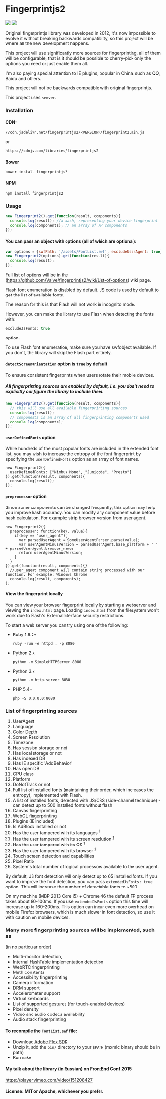 # Fingerprintjs2
[![](https://travis-ci.org/Valve/fingerprintjs2.svg?branch=master)](https://travis-ci.org/Valve/fingerprintjs2)
[![](https://badges.gitter.im/Valve/fingerprintjs2.svg)](https://gitter.im/Valve/fingerprintjs2)

Original fingerprintjs library was developed in 2012, it's now impossible to evolve it
without breaking backwards compatibilty, so this project will be where
all the new development happens.

This project will use significantly more sources for fingerprinting, all
of them will be configurable, that is it should be possible to
cherry-pick only the options you need or just enable them all.

I'm also paying special attention to IE plugins, popular in China, such
as QQ, Baidu and others.

This project will not be backwards compatible with original
fingerprintjs.

This project uses `semver`.

### Installation

#### CDN:
```
//cdn.jsdelivr.net/fingerprintjs2/<VERSION>/fingerprint2.min.js
```
or

```
https://cdnjs.com/libraries/fingerprintjs2
```

#### Bower

```
bower install fingerprintjs2
```

#### NPM

```
npm install fingerprintjs2
```


### Usage

```js
new Fingerprint2().get(function(result, components){
  console.log(result); //a hash, representing your device fingerprint
  console.log(components); // an array of FP components
});
```

#### You can pass an object with options (all of which are optional):

```js
var options = {swfPath: '/assets/FontList.swf', excludeUserAgent: true};
new Fingerprint2(options).get(function(result){
  console.log(result);
});
```

Full list of options will be in the
(https://github.com/Valve/fingerprintjs2/wiki/List-of-options) wiki
page.

Flash font enumeration is disabled by default. JS code is used by
default to get the list of available fonts.

The reason for this  is that Flash will not work in incognito mode.

However, you can make the library to use Flash when detecting the fonts
with:

```js
excludeJsFonts: true
```
option.

To use Flash font enumeration, make sure you have swfobject available.
If you don't, the library will skip the Flash part entirely.

#### `detectScreenOrientation` option is `true` by default

To ensure consistent fingerprints when users rotate their mobile
devices.


##### All fingerprinting sources are enabled by default, i.e. you don't need to explicitly configure the library to include them.

```js
new Fingerprint2().get(function(result, components){
  // this will use all available fingerprinting sources
  console.log(result);
  // components is an array of all fingerprinting components used
  console.log(components);
});
```

#### `userDefinedFonts` option

While hundreds of the most popular fonts are included in the extended font list, you may wish to increase the entropy of the font fingerprint by specifying the `userDefinedFonts` option as an array of font names.

```
new Fingerprint2({
  userDefinedFonts: ["Nimbus Mono", "Junicode", "Presto"]
}).get(function(result, components){
  console.log(result);
});
```

#### `preprocessor` option

Since some components can be changed frequently, this option may help you improve hash accuracy. You can modify any component value before hash calculation. For example: strip browser version from user agent.

```
new Fingerprint2({
  preprocessor: function(key, value){
    if(key == "user_agent"){
      var parsedUserAgent = SomeUserAgentParser.parse(value);
      var userAgentMinusVersion = parsedUserAgent.base_platform + ' ' + parsedUserAgent.browser_name;
      return userAgentMinusVersion;
    }
  }
}).get(function(result, components){}
  //user_agent component will contain string processed with our function. For example: Windows Chrome
  console.log(result, components);
);
```

#### View the fingerprint locally

You can view your browser fingerprint locally by starting a webserver and viewing the `index.html` page.
Loading `index.html` from the filesystem won't work due to Flash's ExternalInterface security restrictions.

To start a web server you can try using one of the following:

* Ruby 1.9.2+

    `ruby -run -e httpd . -p 8080`

* Python 2.x

    `python -m SimpleHTTPServer 8080`

* Python 3.x

    `python -m http.server 8080`

* PHP 5.4+

    `php -S 0.0.0.0:8080`


### List of fingerprinting sources

1. UserAgent
2. Language
3. Color Depth
4. Screen Resolution
5. Timezone
6. Has session storage or not
7. Has local storage or not
8. Has indexed DB
9. Has IE specific 'AddBehavior'
10. Has open DB
11. CPU class
12. Platform
13. DoNotTrack or not
14. Full list of installed fonts (maintaining their order, which increases the entropy), implemented with Flash.
15. A list of installed fonts, detected with JS/CSS (side-channel technique) - can detect up to 500 installed fonts without flash
16. Canvas fingerprinting
17. WebGL fingerprinting
18. Plugins (IE included)
19. Is AdBlock installed or not
20. Has the user tampered with its languages <sup>[1](https://github.com/Valve/fingerprintjs2/wiki/Browser-tampering)</sup>
21. Has the user tampered with its screen resolution <sup>[1](https://github.com/Valve/fingerprintjs2/wiki/Browser-tampering)</sup>
22. Has the user tampered with its OS <sup>[1](https://github.com/Valve/fingerprintjs2/wiki/Browser-tampering)</sup>
23. Has the user tampered with its browser <sup>[1](https://github.com/Valve/fingerprintjs2/wiki/Browser-tampering)</sup>
24. Touch screen detection and capabilities
25. Pixel Ratio
26. System's total number of logical processors available to the user agent.


By default, JS font detection will only detect up to 65 installed fonts. If you want to improve the font detection,
you can pass `extendedJsFonts: true` option. This will increase the number of detectable fonts to ~500.

On my machine (MBP 2013 Core i5) + Chrome 46 the default FP process takes about 80-100ms. If you use `extendedJsFonts` option this time will increase up to 160-200ms.
This option can incur even more overhead on mobile Firefox browsers, which is much slower in font detection, so use it with caution on mobile devices.

### Many more fingerprinting sources will be implemented, such as
(in no particular order)

* Multi-monitor detection,
* Internal HashTable implementation detection
* WebRTC fingerprinting
* Math constants
* Accessibility fingerprinting
* Camera information
* DRM support
* Accelerometer support
* Virtual keyboards
* List of supported gestures (for touch-enabled devices)
* Pixel density
* Video and audio codecs availability
* Audio stack fingerprinting

#### To recompile the `FontList.swf` file:

* Download [Adobe Flex SDK](http://www.adobe.com/devnet/flex/flex-sdk-download.html)
* Unzip it, add the `bin/` directory to your `$PATH`  (mxmlc binary should be in path)
* Run `make`

#### My talk about the library (in Russian) on FrontEnd Conf 2015

https://player.vimeo.com/video/151208427

#### License: MIT or Apache, whichever you prefer.
